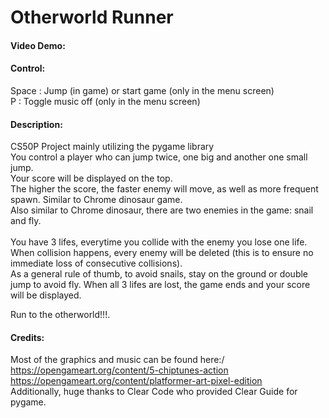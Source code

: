 # Otherworld Runner
#### Video Demo:

#### Control:
Space   : Jump (in game) or start game (only in the menu screen)\
P       : Toggle music off (only in the menu screen)

#### Description:
CS50P Project mainly utilizing the pygame library\
You control a player who can jump twice, one big and another one small jump.\
Your score will be displayed on the top.\
The higher the score, the faster enemy will move, as well as more frequent spawn. Similar to Chrome dinosaur game.\
Also similar to Chrome dinosaur, there are two enemies in the game: snail and fly.\
\
You have 3 lifes, everytime you collide with the enemy you lose one life.\
When collision happens, every enemy will be deleted (this is to ensure no immediate loss of consecutive collisions).\
As a general rule of thumb, to avoid snails, stay on the ground or double jump to avoid fly.
When all 3 lifes are lost, the game ends and your score will be displayed.  
  



Run to the otherworld!!!.





#### Credits:
Most of the graphics and music can be found here:/
https://opengameart.org/content/5-chiptunes-action  
https://opengameart.org/content/platformer-art-pixel-edition  
Additionally, huge thanks to Clear Code who provided Clear Guide for pygame.

